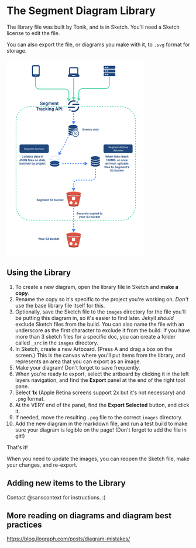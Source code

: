 # The Segment Diagram Library

The library file was built by Tonik, and is in Sketch. You'll need a Sketch license to edit the file.

You can also export the file, or diagrams you make with it, to `.svg` format for storage.

![Diagram showing how data is transferred from Segment Tracking API to a customer's AWS S3 bucket.](sample-diagram.png)

## Using the Library

1. To create a new diagram, open the library file in Sketch and **make a copy**.
2. Rename the copy so it's specific to the project you're working on.
   *Don't* use the base library file itself for this.
3. Optionally, save the Sketch file to the `images` directory for the file you'll be putting this diagram in, so it's easier to find later.
    Jekyll _should_ exclude Sketch files from the build. You can also name the file with an underscore as the first character to exclude it from the build. If you have more than 3 sketch files for a specific doc, you can create a folder called `_src` in the `images` directory.
4. In Sketch, create a new Artboard. (Press A and drag a box on the screen.)
   This is the canvas where you'll put items from the library, and represents an area that you can export as an image.
5. Make your diagram! Don't forget to save frequently.
6. When you're ready to export, select the artboard by clicking it in the left layers navigation, and find the **Export** panel at the end of the right tool pane.
7. Select **1x** (Apple Retina screens support 2x but it's not necessary) and `.png` format.
8. At the VERY end of the panel, find the **Export Selected** button, and click it.
9. If needed, move the resulting `.png` file to the correct `images` directory.
10. Add the new diagram in the markdown file, and run a test build to make sure your diagram is legible on the page!
(Don't forget to add the file in git!)

That's it!

When you need to update the images, you can reopen the Sketch file, make your changes, and re-export.


## Adding new items to the Library

Contact @sanscontext for instructions. :)

## More reading on diagrams and diagram best practices

https://blog.ilograph.com/posts/diagram-mistakes/
